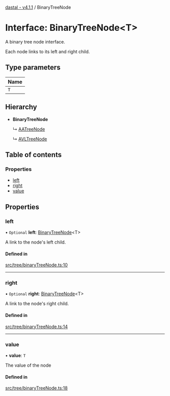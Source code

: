 [dastal - v4.1.1](../README.md) / BinaryTreeNode

# Interface: BinaryTreeNode<T\>

A binary tree node interface.

Each node links to its left and right child.

## Type parameters

| Name |
| :------ |
| `T` |

## Hierarchy

- **BinaryTreeNode**

  ↳ [AATreeNode](aatreenode.md)

  ↳ [AVLTreeNode](avltreenode.md)

## Table of contents

### Properties

- [left](binarytreenode.md#left)
- [right](binarytreenode.md#right)
- [value](binarytreenode.md#value)

## Properties

### left

• `Optional` **left**: [BinaryTreeNode](binarytreenode.md)<T\>

A link to the node's left child.

#### Defined in

[src/tree/binaryTreeNode.ts:10](https://github.com/havelessbemore/dastal/blob/351eddf/src/tree/binaryTreeNode.ts#L10)

___

### right

• `Optional` **right**: [BinaryTreeNode](binarytreenode.md)<T\>

A link to the node's right child.

#### Defined in

[src/tree/binaryTreeNode.ts:14](https://github.com/havelessbemore/dastal/blob/351eddf/src/tree/binaryTreeNode.ts#L14)

___

### value

• **value**: `T`

The value of the node

#### Defined in

[src/tree/binaryTreeNode.ts:18](https://github.com/havelessbemore/dastal/blob/351eddf/src/tree/binaryTreeNode.ts#L18)
